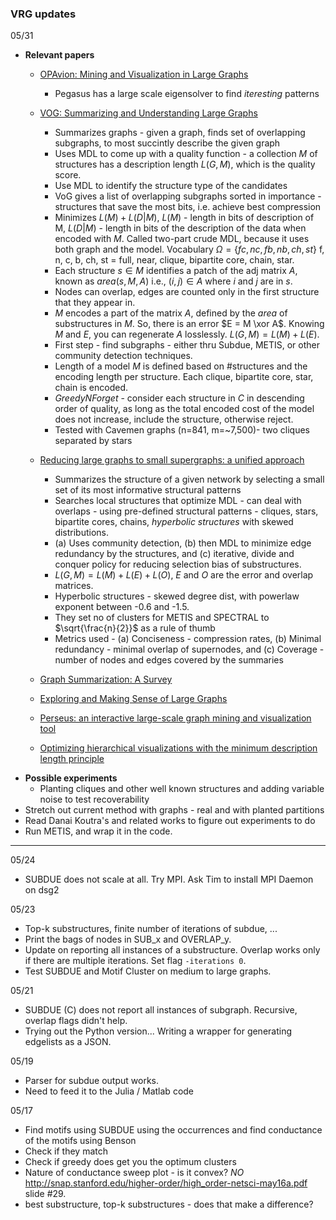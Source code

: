 ### VRG updates
05/31
- **Relevant papers**
  - <a href="http://citeseerx.ist.psu.edu/viewdoc/download?doi=10.1.1.220.2503&rep=rep1&type=pdf"> OPAvion: Mining and Visualization in Large Graphs </a>
    - Pegasus has a large scale eigensolver to find *iteresting* patterns 
    
  - <a href="http://eda.mmci.uni-saarland.de/pubs/2015/vog-koutra,kang,vreeken,faloutsos-2015-sam.pdf">VOG: Summarizing and Understanding Large Graphs</a>
    - Summarizes graphs - given a graph, finds set of overlapping subgraphs, to most succintly describe the given graph
    - Uses MDL to come up with a quality function - a collection $M$ of structures has a description length $L(G, M)$, which is the quality score. 
    - Use MDL to identify the structure type of the candidates
    - VoG gives a list of overlapping subgraphs sorted in importance - structures that save the most bits, i.e. achieve best compression
    - Minimizes $L(M) + L(D | M)$, $L(M)$ - length in bits of description of M, $L(D|M)$ - length in bits of the description of the data when encoded with $M$. Called two-part crude MDL, because it uses both graph and the model. Vocabulary $\Omega=\{fc, nc, fb, nb, ch, st\}$ f, n, c, b, ch, st = full, near, clique, bipartite core, chain, star.  
    - Each structure $s \in M$ identifies a patch of the adj matrix $A$, known as $area(s, M, A)$ i.e., $(i, j) \in A$ where $i$ and $j$ are in $s$. 
    - Nodes can overlap, edges are counted only in the first structure that they appear in.
    - $M$ encodes a part of the matrix $A$, defined by the $area$ of substructures in $M$. So, there is an error $E = M \xor A$. Knowing $M$ and $E$, you can regenerate $A$ losslessly. $L(G, M) = L(M) + L(E)$. 
    - First step - find subgraphs - either thru Subdue, METIS, or other community detection techniques.
    - Length of a model $M$ is defined based on #structures and the encoding length per structure. Each clique, bipartite core, star, chain is encoded. 
    - *GreedyNForget* - consider each structure in $C$ in descending order of quality, as long as the total encoded cost of the model does not increase, include the structure, otherwise reject.
    - Tested with Cavemen graphs (n=841, m=~7,500)- two cliques separated by stars
    
  - <a href="http://web.eecs.umich.edu/~dkoutra/papers/18_Condense-SNAM.pdf">Reducing large graphs to small supergraphs: a unified approach</a>
    - Summarizes the structure of a given  network by selecting a small set of its most informative structural patterns 
    - Searches local structures that optimize MDL - can deal with overlaps - using pre-defined structural patterns - cliques, stars, bipartite cores, chains, *hyperbolic structures* with skewed distributions. 
    - (a) Uses community detection, (b) then MDL to minimize edge redundancy by the structures, and (c) iterative, divide and conquer policy for reducing selection bias of substructures.
    - $L(G, M) = L(M) + L(E) + L(O)$, $E$ and $O$ are the error and overlap matrices.
    - Hyperbolic structures - skewed degree dist, with powerlaw exponent between -0.6 and -1.5.  
    - They set no of clusters for METIS and SPECTRAL to $\sqrt{\frac{n}{2}}$ as a rule of thumb
    - Metrics used - (a) Conciseness - compression rates, (b) Minimal redundancy - minimal overlap of supernodes, and (c) Coverage - number of nodes and edges covered by the summaries
    
  - <a href="https://people.csail.mit.edu/jshun/6886-s18/papers/Liu2018.pdf">Graph Summarization: A Survey</a>
  - <a href="http://reports-archive.adm.cs.cmu.edu/anon/anon/usr/ftp/2015/CMU-CS-15-126.pdf">Exploring and Making Sense of Large Graphs</a>
  - <a href="http://www.vldb.org/pvldb/vol8/p1924-koutra.pdf">Perseus: an interactive large-scale graph mining and visualization tool</a>
  - <a href="http://vialab.science.uoit.ca/wp-content/papercite-data/pdf/ver2017.pdf">Optimizing hierarchical visualizations with the minimum description length principle</a>
- **Possible experiments**
  - Planting cliques and other well known structures and adding variable noise to test recoverability 
- Stretch out current method with graphs - real and with planted partitions 
- Read Danai Koutra's and related works to figure out experiments to do 
- Run METIS, and wrap it in the code. 
-------
05/24
- SUBDUE does not scale at all. Try MPI. Ask Tim to install MPI Daemon on dsg2

05/23 
- Top-k substructures, finite number of iterations of subdue, ...
- Print the bags of nodes in SUB_x and OVERLAP_y.
- Update on reporting all instances of a substructure. Overlap works only if there are multiple iterations. Set flag ```-iterations 0```. 
- Test SUBDUE and Motif Cluster on medium to large graphs.  

05/21 
- SUBDUE (C) does not report all instances of subgraph. Recursive, overlap flags didn't help.
- Trying out the Python version... Writing a wrapper for generating edgelists as a JSON. 

05/19
- Parser for subdue output works. 
- Need to feed it to the Julia / Matlab code

05/17
- Find motifs using SUBDUE using the occurrences and find conductance of the motifs using Benson
- Check if they match  
- Check if greedy does get you the optimum clusters 
- Nature of conductance sweep plot - is it convex? *NO* http://snap.stanford.edu/higher-order/high_order-netsci-may16a.pdf slide #29. 
- best substructure, top-k substructures - does that make a difference? 
